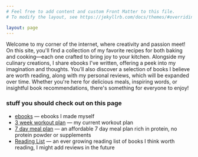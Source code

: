 ```yaml
---
# Feel free to add content and custom Front Matter to this file.
# To modify the layout, see https://jekyllrb.com/docs/themes/#overriding-theme-defaults

layout: page
---
```


Welcome to my corner of the internet, where creativity and passion meet! On this site, you'll find a collection of my favorite recipes for both baking and cooking—each one crafted to bring joy to your kitchen. Alongside my culinary creations, I share ebooks I've written, offering a peek into my imagination and thoughts. You’ll also discover a selection of books I believe are worth reading, along with my personal reviews, which will be expanded over time. Whether you're here for delicious meals, inspiring words, or insightful book recommendations, there's something for everyone to enjoy!

### stuff you should check out on this page

* [ebooks](/books) &mdash; ebooks I made myself
* [3 week workout plan](/fitness/workoutplan) &mdash; my current workout plan
* [7 day meal plan](/fitness/7daymealplan) &mdash; an affordable 7 day meal plan rich in protein, no protein powder or supplements
* [Reading List](/reading-list) &mdash; an ever growing reading list of books I think worth reading, I might add reviews in the future